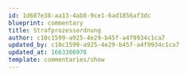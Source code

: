 ```yaml
---
id: 1d687e38-aa13-4ab8-9ce1-6ad1856af3dc
blueprint: commentary
title: Strafprozessordnung
author: c10c1599-a925-4e29-b45f-a4f9934c1ca7
updated_by: c10c1599-a925-4e29-b45f-a4f9934c1ca7
updated_at: 1663306978
template: commentaries/show
---
```

